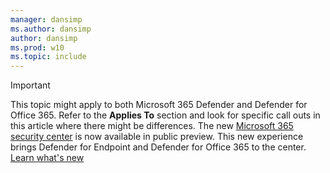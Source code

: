```yaml
---
manager: dansimp
ms.author: dansimp
author: dansimp
ms.prod: w10
ms.topic: include
---
```


> [!IMPORTANT]
> This topic might apply to both Microsoft 365 Defender and Defender for Office 365. Refer to the **Applies To** section and look for specific call outs in this article where there might be differences. The new [Microsoft 365 security center](https://security.microsoft.com) is now available in public preview. This new experience brings Defender for Endpoint and Defender for Office 365 to the center. [Learn what's new](https://docs.microsoft.com/microsoft-365/security/mtp/overview-security-center)


